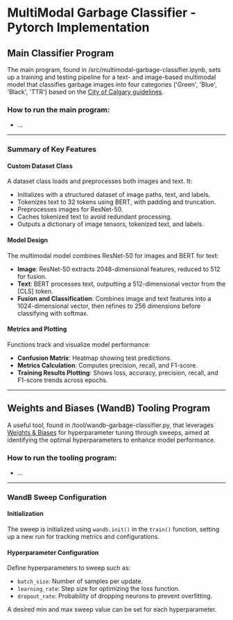 # MultiModal Garbage Classifier - Pytorch Implementation

## Main Classifier Program
The main program, found in /src/multimodal-garbage-classifier.ipynb, sets up a training and testing pipeline for a text- and image-based multimodal model that classifies garbage images into four categories ('Green', 'Blue', 'Black', 'TTR') based on the [City of Calgary guidelines](https://www.calgary.ca/waste/what-goes-where/default.html). 

### How to run the main program:
- ...

---

### Summary of Key Features

#### Custom Dataset Class
A dataset class loads and preprocesses both images and text. It:
   - Initializes with a structured dataset of image paths, text, and labels.
   - Tokenizes text to 32 tokens using BERT, with padding and truncation.
   - Preprocesses images for ResNet-50.
   - Caches tokenized text to avoid redundant processing.
   - Outputs a dictionary of image tensors, tokenized text, and labels.


#### Model Design

The multimodal model combines ResNet-50 for images and BERT for text:
   - **Image**: ResNet-50 extracts 2048-dimensional features, reduced to 512 for fusion.
   - **Text**: BERT processes text, outputting a 512-dimensional vector from the [CLS] token.
   - **Fusion and Classification**: Combines image and text features into a 1024-dimensional vector, then refines to 256 dimensions before classifying with softmax.
  

#### **Metrics and Plotting**
Functions track and visualize model performance:
   - **Confusion Matrix**: Heatmap showing test predictions.
   - **Metrics Calculation**: Computes precision, recall, and F1-score.
   - **Training Results Plotting**: Shows loss, accuracy, precision, recall, and F1-score trends across epochs.
   
---

## Weights and Biases (WandB) Tooling Program
A useful tool, found in /tool/wandb-garbage-classifier.py, that leverages [Weights & Biases](https://wandb.ai/site/) for hyperparameter tuning through sweeps, aimed at identifying the optimal hyperparameters to enhance model performance.

### How to run the tooling program:
- ...

---

### WandB Sweep Configuration

#### Initialization
The sweep is initialized using `wandb.init()` in the `train()` function, setting up a new run for tracking metrics and configurations.

#### Hyperparameter Configuration
Define hyperparameters to sweep such as:
   - `batch_size`: Number of samples per update.
   - `learning_rate`: Step size for optimizing the loss function.
   - `dropout_rate`: Probability of dropping neurons to prevent overfitting.

A desired min and max sweep value can be set for each hyperparameter. 



